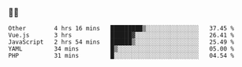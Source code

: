 ### 👨‍💻

<!--START_SECTION:waka-->
```text
Other        4 hrs 16 mins   █████████▒░░░░░░░░░░░░░░░   37.45 % 
Vue.js       3 hrs           ██████▓░░░░░░░░░░░░░░░░░░   26.41 % 
JavaScript   2 hrs 54 mins   ██████▒░░░░░░░░░░░░░░░░░░   25.49 % 
YAML         34 mins         █▒░░░░░░░░░░░░░░░░░░░░░░░   05.00 % 
PHP          31 mins         █░░░░░░░░░░░░░░░░░░░░░░░░   04.54 % 
```
<!--END_SECTION:waka-->
